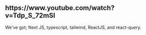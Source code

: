 <h2>https://www.youtube.com/watch?v=Tdp_S_72mSI</h2>

<p>We've got; Next JS, typescript, tailwind, ReactJS, and react-query.</p>
